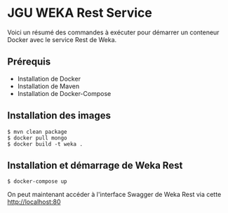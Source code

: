# JGU WEKA Rest Service

Voici un résumé des commandes à exécuter pour démarrer un conteneur Docker avec le service Rest de Weka.

## Prérequis
- Installation de Docker
- Installation de Maven
- Installation de Docker-Compose

## Installation des images
```
$ mvn clean package
$ docker pull mongo
$ docker build -t weka .
```

## Installation et démarrage de Weka Rest
```
$ docker-compose up
```

On peut maintenant accéder à l'interface Swagger de Weka Rest via cette [http://localhost:80](http://localhost:80)
